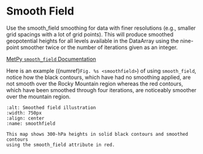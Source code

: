 # Smooth Field

Use the smooth_field smoothing for data with finer resolutions (e.g.,
smaller grid spacings with a lot of grid points). This will
produce smoothed geopotential heights for all levels available in the
DataArray using the nine-point smoother twice or the number of iterations
given as an integer.

<a href="https://unidata.github.io/MetPy/latest/api/generated/metpy.plots.ContourPlot.html#metpy.plots.ContourPlot.smooth_field" target="_blank">MetPy `smooth_field` Documentation</a>

Here is an example ({numref}`Fig. %s <smoothfield>`) of using `smooth_field`,
notice how the black contours,
which have had no smoothing applied, are not smooth over the Rocky Mountain
region whereas the red contours, which have been smoothed through four iterations,
are noticeably smoother over the mountain region.

```{figure} ../../images/smooth_field_example.png
:alt: Smoothed field illustration
:width: 750px
:align: center
:name: smoothfield

This map shows 300-hPa heights in solid black contours and smoothed contours
using the smooth_field attribute in red.
```